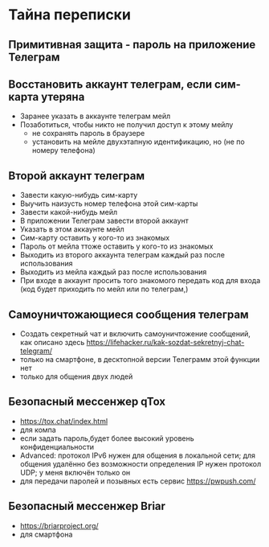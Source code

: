 # Тайна переписки
## Примитивная защита - пароль на приложение Телеграм

## Восстановить аккаунт телеграм, если сим-карта утеряна
* Заранее указать в аккаунте телеграм мейл
* Позаботиться, чтобы никто не получил доступ к этому мейлу
  + не сохранять пароль в браузере
  + установить на мейле двухэтапную идентификацию, но (не по номеру телефона)

## Второй аккаунт телеграм
* Завести какую-нибудь сим-карту
* Выучить наизусть номер телефона этой сим-карты
* Завести какой-нибудь мейл
* В приложении Телеграм завести второй аккаунт
* Указать в этом аккаунте мейл
* Сим-карту оставить у кого-то из знакомых
* Пароль от мейла ттоже оставить у кого-то из знакомых
* Выходить из второго аккаунта телеграм каждый раз после использования
* Выходить из мейла каждый раз после использования
* При входе в аккаунт просить того знакомого передать код для входа (код будет приходить по мейл или по телеграм,)

## Самоуничтожающиеся сообщения телеграм
* Создать секретный чат и включить самоуничтожение сообщений, как описано здесь https://lifehacker.ru/kak-sozdat-sekretnyj-chat-telegram/
* только на смартфоне, в десктопной версии Телеграмм этой функции нет
* только для общения двух людей
 
## Безопасный мессенжер qTox
* https://tox.chat/index.html
* для компа
* если задать пароль,будет более высокий уровень конфиденциальности
* Advanced: протокол IPv6 нужен для общения в локальной сети; для общения удалённо без возможности определения IP нужен протокол UDP; у меня включён только он
* для передачи паролей и позывных есть сервис https://pwpush.com/

## Безопасный мессенжер Briar
* https://briarproject.org/
* для смартфона
  
